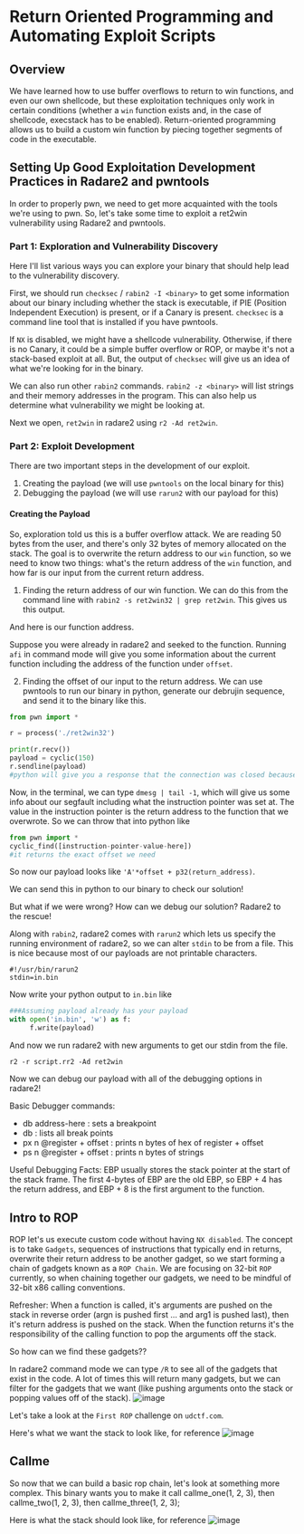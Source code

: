 # Return Oriented Programming and Automating Exploit Scripts

## Overview
We have learned how to use buffer overflows to return to win functions, and even our own shellcode, but these exploitation techniques only work in certain conditions (whether a `win` function exists and, in the case of shellcode, execstack has to be enabled). Return-oriented programming allows us to build a custom win function by piecing together segments of code in the executable. 

## Setting Up Good Exploitation Development Practices in Radare2 and pwntools
In order to properly pwn, we need to get more acquainted with the tools we're using to pwn. So, let's take some time to exploit a ret2win vulnerability using Radare2 and pwntools. 

### Part 1: Exploration and Vulnerability Discovery
Here I'll list various ways you can explore your binary that should help lead to the vulnerability discovery. 

First, we should run `checksec` / `rabin2 -I <binary>` to get some information about our binary including whether the stack is executable, if PIE (Position Independent Execution) is present, or if a Canary is present. `checksec` is a command line tool that is installed if you have pwntools. 

If `NX` is disabled, we might have a shellcode vulnerability. Otherwise, if there is no Canary, it could be a simple buffer overflow or ROP, or maybe it's not a stack-based exploit at all. But, the output of `checksec` will give us an idea of what we're looking for in the binary. 

We can also run other `rabin2` commands. `rabin2 -z <binary>` will list strings and their memory addresses in the program. This can also help us determine what vulnerability we might be looking at. 

Next we open, `ret2win` in radare2 using `r2 -Ad ret2win`. 

### Part 2: Exploit Development
There are two important steps in the development of our exploit. 
1. Creating the payload (we will use `pwntools` on the local binary for this) 
2. Debugging the payload (we will use `rarun2` with our payload for this) 

#### Creating the Payload 
So, exploration told us this is a buffer overflow attack. We are reading 50 bytes from the user, and there's only 32 bytes of memory allocated on the stack. The goal is to overwrite the return address to our `win` function, so we need to know two things: what's the return address of the `win` function, and how far is our input from the current return address.  

1. Finding the return address of our win function. 
We can do this from the command line with `rabin2 -s ret2win32 | grep ret2win`. This gives us this output. 

And here is our function address. 

Suppose you were already in radare2 and seeked to the function. Running `afi` in command mode will give you some information about the current function including the address of the function under `offset`. 

2. Finding the offset of our input to the return address. 
We can use pwntools to run our binary in python, generate our debrujin sequence, and send it to the binary like this. 

```python 
from pwn import * 

r = process('./ret2win32') 

print(r.recv()) 
payload = cyclic(150) 
r.sendline(payload) 
#python will give you a response that the connection was closed because we segfaulted
```


Now, in the terminal, we can type `dmesg | tail -1`, which will give us some info about our segfault including what the instruction pointer was set at. The value in the instruction pointer is the return address to the function that we overwrote. So we can throw that into python like 

```python 
from pwn import * 
cyclic_find([instruction-pointer-value-here]) 
#it returns the exact offset we need 
``` 
So now our payload looks like `'A'*offset + p32(return_address)`. 

We can send this in python to our binary to check our solution! 

But what if we were wrong? How can we debug our solution? Radare2 to the rescue! 

Along with `rabin2`, radare2 comes with `rarun2` which lets us specify the running environment of radare2, so we can alter `stdin` to be from a file. This is nice because most of our payloads are not printable characters. 

```rr2
#!/usr/bin/rarun2 
stdin=in.bin
``` 
Now write your python output to `in.bin` like 
```python 
###Assuming payload already has your payload
with open('in.bin', 'w') as f:
     f.write(payload)
``` 
And now we run radare2 with new arguments to get our stdin from the file.

`r2 -r script.rr2 -Ad ret2win` 

Now we can debug our payload with all of the debugging options in radare2! 

Basic Debugger commands: 
* db address-here : sets a breakpoint 
* db : lists all break points 
* px n @register + offset : prints n bytes of hex of register + offset  
* ps n @register + offset : prints n bytes of strings 

Useful Debugging Facts: 
    EBP usually stores the stack pointer at the start of the stack frame. The first 4-bytes of EBP are the old EBP, so EBP + 4 has the return address, and EBP + 8 is the first argument to the function. 
## Intro to ROP 
ROP let's us execute custom code without having `NX disabled`. The concept is to take `Gadgets`, sequences of instructions that typically end in returns, overwrite their return address to be another gadget, so we start forming a chain of gadgets known as a `ROP Chain`. We are focusing on 32-bit `ROP` currently, so when chaining together our gadgets, we need to be mindful of 32-bit x86 calling conventions. 

Refresher: When a function is called, it's arguments are pushed on the stack in reverse order (argn is pushed first ... and arg1 is pushed last), then it's return address is pushed on the stack. When the function returns it's the responsibility of the calling function to pop the arguments off the stack. 

So how can we find these gadgets?? 

In radare2 command mode we can type `/R` to see all of the gadgets that exist in the code. A lot of times this will return many gadgets, but we can filter for the gadgets that we want (like pushing arguments onto the stack or popping values off of the stack). 
![image](images/rop.png) 

Let's take a look at the `First ROP` challenge on `udctf.com`. 

Here's what we want the stack to look like, for reference
![image](images/Split.png) 
## Callme
So now that we can build a basic rop chain, let's look at something more complex. This binary wants you to make it call callme_one(1, 2, 3), then callme_two(1, 2, 3), then callme_three(1, 2, 3); 

Here is what the stack should look like, for reference 
![image](images/Callme.png)


